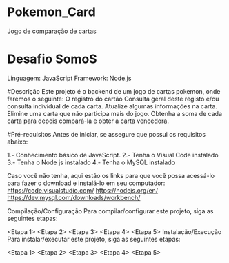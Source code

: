 # Pokemon_Card
Jogo de comparação de cartas

# Desafio SomoS
Linguagem: JavaScript
Framework: Node.js

#Descrição
Este projeto é o backend de um jogo de cartas pokemon, onde faremos o seguinte:
O registro do cartão
Consulta geral deste registo e/ou consulta individual de cada carta.
Atualize algumas informações na carta.
Elimine uma carta que não participa mais do jogo.
Obtenha a soma de cada carta para depois compará-la e obter a carta vencedora.

#Pré-requisitos
Antes de iniciar, se assegure que possui os requisitos abaixo:

1.- Conhecimento básico de JavaScript.
2.- Tenha o Visual Code instalado
3.- Tenha o Node js instalado
4.- Tenha o MySQL instalado

Caso você não tenha, aqui estão os links para que você possa acessá-lo para fazer o download e instalá-lo em seu computador:
https://code.visualstudio.com/
https://nodejs.org/en/
https://dev.mysql.com/downloads/workbench/

Compilação/Configuração
Para compilar/configurar este projeto, siga as seguintes etapas:

<Etapa 1>
<Etapa 2>
<Etapa 3>
<Etapa 4>
<Etapa 5>
Instalação/Execução
Para instalar/executar este projeto, siga as seguintes etapas:

<Etapa 1>
<Etapa 2>
<Etapa 3>
<Etapa 4>
<Etapa 5>
